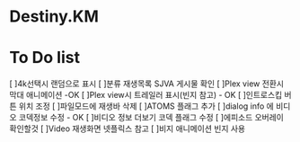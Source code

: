 # Destiny.KM
# To Do list
[ ]4k선택시 랜덤으로 표시
[ ]분류 재생목록 SJVA 게시물 확인
[ ]Plex view 전환시 막대 애니메이션 -OK
[ ]Plex view시 트레일러 표시(빈지 참고) - OK
[ ]인트로스킵 버튼 위치 조정
[ ]파일모드에 재생바 삭제
[ ]ATOMS 플래그 추가
[ ]dialog info 에 비디오 코덱정보 수정 - OK
[ ]비디오 정보 더보기 코덱 플래그 수정
[ ]에피소드 오버레이 확인할것
[ ]Video 재생화면 넷플릭스 참고
[ ]비지 애니메이션 빈지 사용

